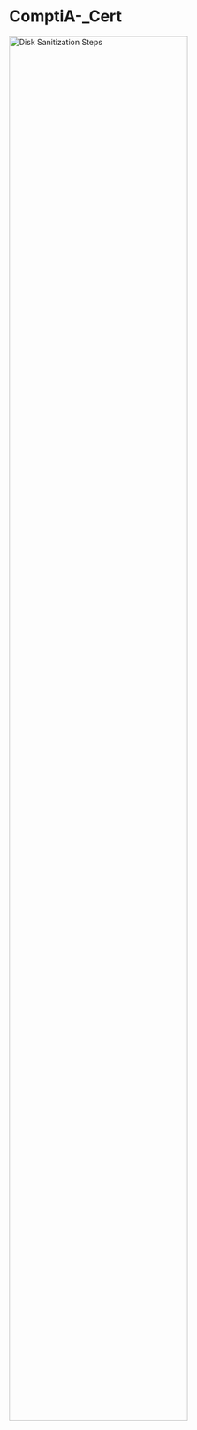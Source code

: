 # ComptiA-_Cert
<img src="https://i.imgur.com/LLmHGVC.png" height="80%" width="80%" alt="Disk Sanitization Steps"/> 
